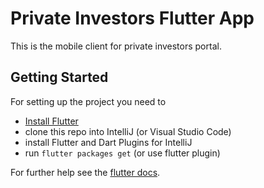 # Private Investors Flutter App

This is the mobile client for private investors portal.

## Getting Started

For setting up the project you need to
- [Install Flutter](https://flutter.dev/docs/get-started/install)
- clone this repo into IntelliJ (or Visual Studio Code)
- install Flutter and Dart Plugins for IntelliJ
- run `flutter packages get` (or use flutter plugin)

For further help see the [flutter docs](https://flutter.dev/docs).